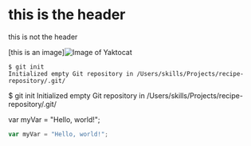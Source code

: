 # this is the header 
this is not the header


[this is an image]![Image of Yaktocat](https://octodex.github.com/images/yaktocat.png)

```
$ git init
Initialized empty Git repository in /Users/skills/Projects/recipe-repository/.git/
```

$ git init
Initialized empty Git repository in /Users/skills/Projects/recipe-repository/.git/

var myVar = "Hello, world!";

``` javascript
var myVar = "Hello, world!";
```
